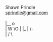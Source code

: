 Shawn Prindle
<br>
sprindle@gmail.com
<br>
<br>
	|__  o\
	| W    \O
	|       |\_
	|      /-\
	|    /     \
